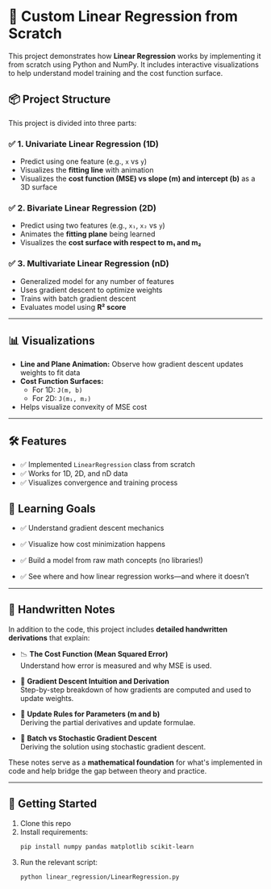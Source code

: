 # 🧠 Custom Linear Regression from Scratch

This project demonstrates how **Linear Regression** works by implementing it from scratch using Python and NumPy. It includes interactive visualizations to help understand model training and the cost function surface.

## 📦 Project Structure

This project is divided into three parts:

### ✅ 1. Univariate Linear Regression (1D)
- Predict using one feature (e.g., `x` vs `y`)
- Visualizes the **fitting line** with animation
- Visualizes the **cost function (MSE) vs slope (m) and intercept (b)** as a 3D surface

### ✅ 2. Bivariate Linear Regression (2D)
- Predict using two features (e.g., `x₁`, `x₂` vs `y`)
- Animates the **fitting plane** being learned
- Visualizes the **cost surface with respect to m₁ and m₂**

### ✅ 3. Multivariate Linear Regression (nD)
- Generalized model for any number of features
- Uses gradient descent to optimize weights
- Trains with batch gradient descent
- Evaluates model using **R² score**

---

## 📊 Visualizations

- **Line and Plane Animation:** Observe how gradient descent updates weights to fit data
- **Cost Function Surfaces:**
  - For 1D: `J(m, b)`
  - For 2D: `J(m₁, m₂)`
- Helps visualize convexity of MSE cost

---

## 🛠 Features

- ✅ Implemented `LinearRegression` class from scratch
- ✅ Works for 1D, 2D, and nD data
- ✅ Visualizes convergence and training process

## 🧠 Learning Goals
- ✅ Understand gradient descent mechanics

- ✅ Visualize how cost minimization happens

- ✅ Build a model from raw math concepts (no libraries!)

- ✅ See where and how linear regression works—and where it doesn’t

---

## 📝 Handwritten Notes

In addition to the code, this project includes **detailed handwritten derivations** that explain:

- 📉 **The Cost Function (Mean Squared Error)**  
  Understand how error is measured and why MSE is used.

- 📐 **Gradient Descent Intuition and Derivation**  
  Step-by-step breakdown of how gradients are computed and used to update weights.

- 🧾 **Update Rules for Parameters (m and b)**  
  Deriving the partial derivatives and update formulae.

- 📐 **Batch vs Stochastic Gradient Descent**  
  Deriving the solution using stochastic gradient descent.

These notes serve as a **mathematical foundation** for what's implemented in code and help bridge the gap between theory and practice.

---

## 🚀 Getting Started

1. Clone this repo
2. Install requirements:
   ```bash
   pip install numpy pandas matplotlib scikit-learn
3. Run the relevant script:
   ```bash
   python linear_regression/LinearRegression.py
